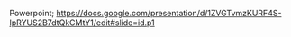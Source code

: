 Powerpoint; https://docs.google.com/presentation/d/1ZVGTvmzKURF4S-IpRYUS2B7dtQkCMtY1/edit#slide=id.p1